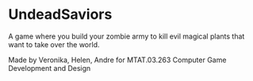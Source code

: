 # UndeadSaviors
A game where you build your zombie army to kill evil magical plants that want to take over the world.

Made by Veronika, Helen, Andre for MTAT.03.263 Computer Game Development and Design
